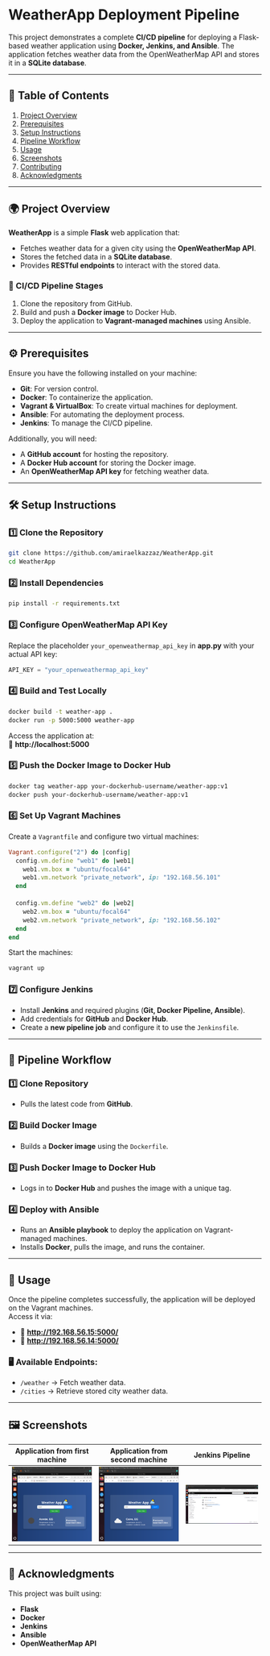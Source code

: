 # WeatherApp Deployment Pipeline

This project demonstrates a complete **CI/CD pipeline** for deploying a Flask-based weather application using **Docker, Jenkins, and Ansible**. The application fetches weather data from the OpenWeatherMap API and stores it in a **SQLite database**.

---

## 📌 Table of Contents
1. [Project Overview](#project-overview)
2. [Prerequisites](#prerequisites)
3. [Setup Instructions](#setup-instructions)
4. [Pipeline Workflow](#pipeline-workflow)
5. [Usage](#usage)
6. [Screenshots](#screenshots)
7. [Contributing](#contributing)
8. [Acknowledgments](#acknowledgments)

---

## 🌍 Project Overview

**WeatherApp** is a simple **Flask** web application that:
- Fetches weather data for a given city using the **OpenWeatherMap API**.
- Stores the fetched data in a **SQLite database**.
- Provides **RESTful endpoints** to interact with the stored data.

### 🚀 CI/CD Pipeline Stages
1. Clone the repository from GitHub.
2. Build and push a **Docker image** to Docker Hub.
3. Deploy the application to **Vagrant-managed machines** using Ansible.

---

## ⚙️ Prerequisites

Ensure you have the following installed on your machine:
- **Git**: For version control.
- **Docker**: To containerize the application.
- **Vagrant & VirtualBox**: To create virtual machines for deployment.
- **Ansible**: For automating the deployment process.
- **Jenkins**: To manage the CI/CD pipeline.

Additionally, you will need:
- A **GitHub account** for hosting the repository.
- A **Docker Hub account** for storing the Docker image.
- An **OpenWeatherMap API key** for fetching weather data.

---

## 🛠️ Setup Instructions

### 1️⃣ Clone the Repository
```bash
git clone https://github.com/amiraelkazzaz/WeatherApp.git
cd WeatherApp
```

### 2️⃣ Install Dependencies
```bash
pip install -r requirements.txt
```

### 3️⃣ Configure OpenWeatherMap API Key
Replace the placeholder `your_openweathermap_api_key` in **app.py** with your actual API key:
```python
API_KEY = "your_openweathermap_api_key"
```

### 4️⃣ Build and Test Locally
```bash
docker build -t weather-app .
docker run -p 5000:5000 weather-app
```
Access the application at:  
🔗 **http://localhost:5000**

### 5️⃣ Push the Docker Image to Docker Hub
```bash
docker tag weather-app your-dockerhub-username/weather-app:v1
docker push your-dockerhub-username/weather-app:v1
```

### 6️⃣ Set Up Vagrant Machines

Create a `Vagrantfile` and configure two virtual machines:
```ruby
Vagrant.configure("2") do |config|
  config.vm.define "web1" do |web1|
    web1.vm.box = "ubuntu/focal64"
    web1.vm.network "private_network", ip: "192.168.56.101"
  end

  config.vm.define "web2" do |web2|
    web2.vm.box = "ubuntu/focal64"
    web2.vm.network "private_network", ip: "192.168.56.102"
  end
end
```
Start the machines:
```bash
vagrant up
```

### 7️⃣ Configure Jenkins
- Install **Jenkins** and required plugins (**Git, Docker Pipeline, Ansible**).
- Add credentials for **GitHub** and **Docker Hub**.
- Create a **new pipeline job** and configure it to use the `Jenkinsfile`.

---

## 🔄 Pipeline Workflow

### 1️⃣ Clone Repository
   - Pulls the latest code from **GitHub**.

### 2️⃣ Build Docker Image
   - Builds a **Docker image** using the `Dockerfile`.

### 3️⃣ Push Docker Image to Docker Hub
   - Logs in to **Docker Hub** and pushes the image with a unique tag.

### 4️⃣ Deploy with Ansible
   - Runs an **Ansible playbook** to deploy the application on Vagrant-managed machines.
   - Installs **Docker**, pulls the image, and runs the container.

---

## 📌 Usage

Once the pipeline completes successfully, the application will be deployed on the Vagrant machines.  
Access it via:
- 🔗 **http://192.168.56.15:5000/**
- 🔗 **http://192.168.56.14:5000/**

### 🖥️ Available Endpoints:
- `/weather` → Fetch weather data.
- `/cities` → Retrieve stored city weather data.

---

## 🖼️ Screenshots

| Application from first machine  | Application from second  machine  | Jenkins Pipeline |
|-------------------------------- | --------------------------------- |------------------|
|![App](images/192.168.56.14:5000..png)|![App](images/192.168.56.15:5000.png) | ![Jenkins](images/jenkins.png) |

---

## 🙌 Acknowledgments

This project was built using:
- **Flask**
- **Docker**
- **Jenkins**
- **Ansible**
- **OpenWeatherMap API**
```


